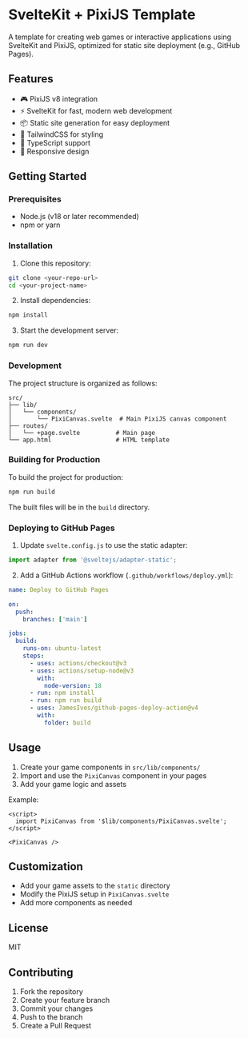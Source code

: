 # SvelteKit + PixiJS Template

A template for creating web games or interactive applications using SvelteKit and PixiJS, optimized for static site deployment (e.g., GitHub Pages).

## Features

- 🎮 PixiJS v8 integration
- ⚡ SvelteKit for fast, modern web development
- 📦 Static site generation for easy deployment
- 🎨 TailwindCSS for styling
- 🔧 TypeScript support
- 📱 Responsive design

## Getting Started

### Prerequisites

- Node.js (v18 or later recommended)
- npm or yarn

### Installation

1. Clone this repository:
```bash
git clone <your-repo-url>
cd <your-project-name>
```

2. Install dependencies:
```bash
npm install
```

3. Start the development server:
```bash
npm run dev
```

### Development

The project structure is organized as follows:

```
src/
├── lib/
│   └── components/
│       └── PixiCanvas.svelte  # Main PixiJS canvas component
├── routes/
│   └── +page.svelte          # Main page
└── app.html                  # HTML template
```

### Building for Production

To build the project for production:

```bash
npm run build
```

The built files will be in the `build` directory.

### Deploying to GitHub Pages

1. Update `svelte.config.js` to use the static adapter:
```js
import adapter from '@sveltejs/adapter-static';
```

2. Add a GitHub Actions workflow (`.github/workflows/deploy.yml`):
```yaml
name: Deploy to GitHub Pages

on:
  push:
    branches: ['main']

jobs:
  build:
    runs-on: ubuntu-latest
    steps:
      - uses: actions/checkout@v3
      - uses: actions/setup-node@v3
        with:
          node-version: 18
      - run: npm install
      - run: npm run build
      - uses: JamesIves/github-pages-deploy-action@v4
        with:
          folder: build
```

## Usage

1. Create your game components in `src/lib/components/`
2. Import and use the `PixiCanvas` component in your pages
3. Add your game logic and assets

Example:
```svelte
<script>
  import PixiCanvas from '$lib/components/PixiCanvas.svelte';
</script>

<PixiCanvas />
```

## Customization

- Add your game assets to the `static` directory
- Modify the PixiJS setup in `PixiCanvas.svelte`
- Add more components as needed

## License

MIT

## Contributing

1. Fork the repository
2. Create your feature branch
3. Commit your changes
4. Push to the branch
5. Create a Pull Request
